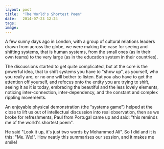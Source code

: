 ```yaml
---
layout: post
title:  "The World's Shortest Poem"
date:   2014-07-23 12:24
tags: 
image:
---
```


A few sunny days ago in London, with a group of cultural relations leaders drawn from across the globe, we were making the case for seeing and shifting systems, that is human systems, from the small ones (as in their own teams) to the very large (as in the education system in their countries). 

The discussions started to get quite complicated, but at the core is the powerful idea, that to shift systems you have to "show up", as yourself, who you really are, or no one will bother to listen. But you also have to get the attention off yourself, and refocus onto the entity you are trying to shift, seeing it as it is today, embracing the beautiful and the less lovely elements, noticing inter-connection, inter-dependency, and the constant and complex rippling movements. 

An enjoyable physical demonstration (the "systems game") helped at the close to lift us out of intellectual discussion into real observation, then as we broke for refreshments, Paul from Portugal came up and said: "this reminds me of the world's shortest poem".

He said "Look it up, it's just two words by Mohammed Ali". So I did and it is this: "Me. We!". How neatly this summarises our session, and it makes me smile!
